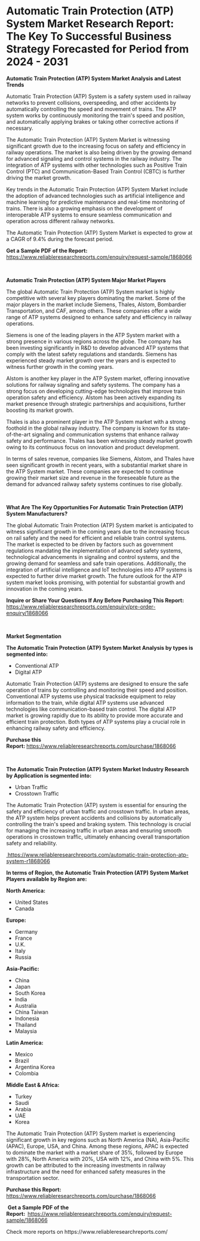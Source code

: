 <p><h1>Automatic Train Protection (ATP) System Market Research Report: The Key To Successful Business Strategy Forecasted for Period from 2024 - 2031</h1></p><p><strong>Automatic Train Protection (ATP) System Market Analysis and Latest Trends</strong></p>
<p><p>Automatic Train Protection (ATP) System is a safety system used in railway networks to prevent collisions, overspeeding, and other accidents by automatically controlling the speed and movement of trains. The ATP system works by continuously monitoring the train's speed and position, and automatically applying brakes or taking other corrective actions if necessary.</p><p>The Automatic Train Protection (ATP) System Market is witnessing significant growth due to the increasing focus on safety and efficiency in railway operations. The market is also being driven by the growing demand for advanced signaling and control systems in the railway industry. The integration of ATP systems with other technologies such as Positive Train Control (PTC) and Communication-Based Train Control (CBTC) is further driving the market growth.</p><p>Key trends in the Automatic Train Protection (ATP) System Market include the adoption of advanced technologies such as artificial intelligence and machine learning for predictive maintenance and real-time monitoring of trains. There is also a growing emphasis on the development of interoperable ATP systems to ensure seamless communication and operation across different railway networks.</p><p>The Automatic Train Protection (ATP) System Market is expected to grow at a CAGR of 9.4% during the forecast period.</p></p>
<p><strong>Get a Sample PDF of the Report:&nbsp;</strong> <a href="https://www.reliableresearchreports.com/enquiry/request-sample/1868066">https://www.reliableresearchreports.com/enquiry/request-sample/1868066</a></p>
<p>&nbsp;</p>
<p><strong>Automatic Train Protection (ATP) System Major Market Players</strong></p>
<p><p>The global Automatic Train Protection (ATP) System market is highly competitive with several key players dominating the market. Some of the major players in the market include Siemens, Thales, Alstom, Bombardier Transportation, and CAF, among others. These companies offer a wide range of ATP systems designed to enhance safety and efficiency in railway operations.</p><p>Siemens is one of the leading players in the ATP System market with a strong presence in various regions across the globe. The company has been investing significantly in R&D to develop advanced ATP systems that comply with the latest safety regulations and standards. Siemens has experienced steady market growth over the years and is expected to witness further growth in the coming years.</p><p>Alstom is another key player in the ATP System market, offering innovative solutions for railway signaling and safety systems. The company has a strong focus on developing cutting-edge technologies that improve train operation safety and efficiency. Alstom has been actively expanding its market presence through strategic partnerships and acquisitions, further boosting its market growth.</p><p>Thales is also a prominent player in the ATP System market with a strong foothold in the global railway industry. The company is known for its state-of-the-art signaling and communication systems that enhance railway safety and performance. Thales has been witnessing steady market growth owing to its continuous focus on innovation and product development.</p><p>In terms of sales revenue, companies like Siemens, Alstom, and Thales have seen significant growth in recent years, with a substantial market share in the ATP System market. These companies are expected to continue growing their market size and revenue in the foreseeable future as the demand for advanced railway safety systems continues to rise globally.</p></p>
<p>&nbsp;</p>
<p><strong>What Are The Key Opportunities For Automatic Train Protection (ATP) System Manufacturers?</strong></p>
<p><p>The global Automatic Train Protection (ATP) System market is anticipated to witness significant growth in the coming years due to the increasing focus on rail safety and the need for efficient and reliable train control systems. The market is expected to be driven by factors such as government regulations mandating the implementation of advanced safety systems, technological advancements in signaling and control systems, and the growing demand for seamless and safe train operations. Additionally, the integration of artificial intelligence and IoT technologies into ATP systems is expected to further drive market growth. The future outlook for the ATP system market looks promising, with potential for substantial growth and innovation in the coming years.</p></p>
<p><strong>Inquire or Share Your Questions If Any Before Purchasing This Report:</strong> <a href="https://www.reliableresearchreports.com/enquiry/pre-order-enquiry/1868066">https://www.reliableresearchreports.com/enquiry/pre-order-enquiry/1868066</a></p>
<p>&nbsp;</p>
<p><strong>Market Segmentation</strong></p>
<p><strong>The Automatic Train Protection (ATP) System Market Analysis by types is segmented into:</strong></p>
<p><ul><li>Conventional ATP</li><li>Digital ATP</li></ul></p>
<p><p>Automatic Train Protection (ATP) systems are designed to ensure the safe operation of trains by controlling and monitoring their speed and position. Conventional ATP systems use physical trackside equipment to relay information to the train, while digital ATP systems use advanced technologies like communication-based train control. The digital ATP market is growing rapidly due to its ability to provide more accurate and efficient train protection. Both types of ATP systems play a crucial role in enhancing railway safety and efficiency.</p></p>
<p><strong>Purchase this Report:&nbsp;</strong><a href="https://www.reliableresearchreports.com/purchase/1868066">https://www.reliableresearchreports.com/purchase/1868066</a></p>
<p>&nbsp;</p>
<p><strong>The Automatic Train Protection (ATP) System Market Industry Research by Application is segmented into:</strong></p>
<p><ul><li>Urban Traffic</li><li>Crosstown Traffic</li></ul></p>
<p><p>The Automatic Train Protection (ATP) system is essential for ensuring the safety and efficiency of urban traffic and crosstown traffic. In urban areas, the ATP system helps prevent accidents and collisions by automatically controlling the train's speed and braking system. This technology is crucial for managing the increasing traffic in urban areas and ensuring smooth operations in crosstown traffic, ultimately enhancing overall transportation safety and reliability.</p></p>
<p><a href="https://www.reliableresearchreports.com/automatic-train-protection-atp-system-r1868066">&nbsp;https://www.reliableresearchreports.com/automatic-train-protection-atp-system-r1868066</a></p>
<p><strong>In terms of Region, the Automatic Train Protection (ATP) System Market Players available by Region are:</strong></p>
<p>
    <p> <strong> North America: </strong>
        <ul>
            <li>United States</li>
            <li>Canada</li>
        </ul>
        </p> 
    <p> <strong> Europe: </strong>
        <ul>
            <li>Germany</li>
            <li>France</li>
            <li>U.K.</li>
            <li>Italy</li>
            <li>Russia</li>
        </ul>
        </p> 
    <p> <strong> Asia-Pacific: </strong>
        <ul>
            <li>China</li>
            <li>Japan</li>
            <li>South Korea</li>
            <li>India</li>
            <li>Australia</li>
            <li>China Taiwan</li>
            <li>Indonesia</li>
            <li>Thailand</li>
            <li>Malaysia</li>
        </ul>
        </p> 
    <p> <strong> Latin America: </strong>
        <ul>
            <li>Mexico</li>
            <li>Brazil</li>
            <li>Argentina Korea</li>
            <li>Colombia</li>
        </ul>
        </p> 
    <p> <strong> Middle East & Africa: </strong>
        <ul>
            <li>Turkey</li>
            <li>Saudi</li>
            <li>Arabia</li>
            <li>UAE</li>
            <li>Korea</li>
        </ul>
    </p>
    </p>
<p><p>The Automatic Train Protection (ATP) System market is experiencing significant growth in key regions such as North America (NA), Asia-Pacific (APAC), Europe, USA, and China. Among these regions, APAC is expected to dominate the market with a market share of 35%, followed by Europe with 28%, North America with 20%, USA with 12%, and China with 5%. This growth can be attributed to the increasing investments in railway infrastructure and the need for enhanced safety measures in the transportation sector.</p></p>
<p><strong>Purchase this Report: </strong><a href="https://www.reliableresearchreports.com/purchase/1868066">https://www.reliableresearchreports.com/purchase/1868066</a></p>
<p>&nbsp;<strong>Get a Sample PDF of the Report:&nbsp;&nbsp;</strong><a href="https://www.reliableresearchreports.com/enquiry/request-sample/1868066">https://www.reliableresearchreports.com/enquiry/request-sample/1868066</a></p>
<p><strong></strong></p>
<p>Check more reports on https://www.reliableresearchreports.com/</p>